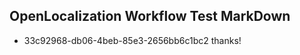 ## OpenLocalization Workflow Test MarkDown
* 33c92968-db06-4beb-85e3-2656bb6c1bc2 
thanks!<!--HONumber=Mar16_HO4-->
